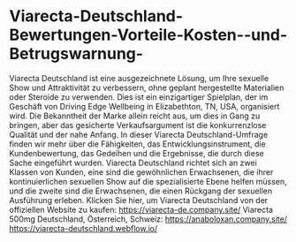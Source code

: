 # Viarecta-Deutschland-Bewertungen-Vorteile-Kosten--und-Betrugswarnung-
Viarecta Deutschland ist eine ausgezeichnete Lösung, um Ihre sexuelle Show und Attraktivität zu verbessern, ohne geplant hergestellte Materialien oder Steroide zu verwenden. Dies ist ein einzigartiger Spielplan, der im Geschäft von Driving Edge Wellbeing in Elizabethton, TN, USA, organisiert wird. Die Bekanntheit der Marke allein reicht aus, um dies in Gang zu bringen, aber das gesicherte Verkaufsargument ist die konkurrenzlose Qualität und der nahe Anfang. In dieser Viarecta Deutschland-Umfrage finden wir mehr über die Fähigkeiten, das Entwicklungsinstrument, die Kundenbewertung, das Gedeihen und die Ergebnisse, die durch diese Sache eingeführt wurden. Viarecta Deutschland richtet sich an zwei Klassen von Kunden, eine sind die gewöhnlichen Erwachsenen, die ihrer kontinuierlichen sexuellen Show auf die spezialisierte Ebene helfen müssen, und die zweite sind die Erwachsenen, die einen Rückgang der sexuellen Ausführung erleben. Klicken Sie hier, um Viarecta Deutschland von der offiziellen Website zu kaufen: https://viarecta-de.company.site/  Viarecta 500mg Deutschland, Österreich, Schweiz: https://anaboloxan.company.site/  https://viarecta-deutschland.webflow.io/

